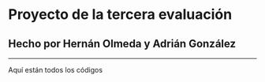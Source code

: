 # Proyecto de la tercera evaluación
## Hecho por Hernán Olmeda y Adrián González
---

Aquí están todos los códigos 
